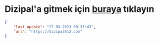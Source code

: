 # Dizipal'a gitmek için [buraya](https://dizipal612.com) tıklayın
    
```json
{
    "last_update": "27-08-2023 00:33:43",
    "url": "https://dizipal612.com"
}
```